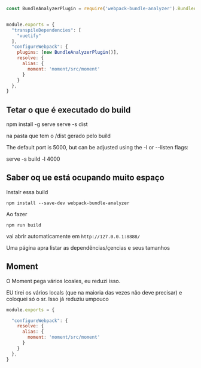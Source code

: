 
````javascript
const BundleAnalyzerPlugin = require('webpack-bundle-analyzer').BundleAnalyzerPlugin;


module.exports = {
  "transpileDependencies": [
    "vuetify"
  ],
  "configureWebpack": {
    plugins: [new BundleAnalyzerPlugin()],
	resolve: {
	  alias: {
		moment: 'moment/src/moment'
	  }
	}
  },
}
````
## Tetar o que é executado do build

npm install -g serve
serve -s dist

na pasta que tem o /dist gerado pelo build

The default port is 5000, but can be adjusted using the -l or --listen flags:

serve -s build -l 4000

## Saber oq ue está ocupando muito espaço

Instalr essa build

`npm install --save-dev webpack-bundle-analyzer`

Ao fazer

`npm run build`

vai abrir automaticamente em `http://127.0.0.1:8888/`

Uma página apra listar as dependências/çencias e seus tamanhos


## Moment

O Moment pega vários lcoales, eu reduzi isso.

EU tirei os vários locals (que na maioria das vezes nâo deve precisar) e coloquei só o sr. Isso já reduziu umpouco

````javascript
module.exports = {

  "configureWebpack": {
	resolve: {
	  alias: {
		moment: 'moment/src/moment'
	  }
	}
  },
}
````
